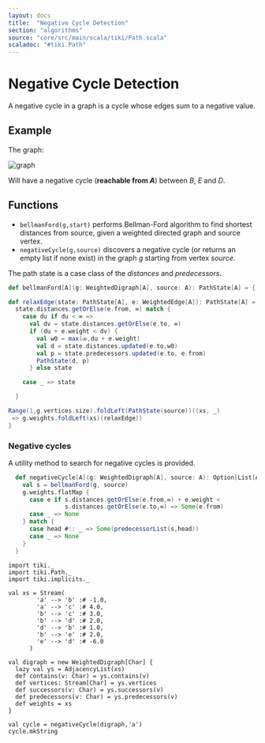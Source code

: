 ```yaml
---
layout: docs 
title:  "Negative Cycle Detection"
section: "algorithms"
source: "core/src/main/scala/tiki/Path.scala"
scaladoc: "#tiki.Path"
---
```

# Negative Cycle Detection

A negative cycle in a graph is a cycle whose edges sum to a negative value.

## Example
The graph:

![graph](https://raw.github.com/lewismj/tiki/master/docs/src/main/resources/microsite/img/negativeCycle.png)

Will have a negative cycle (**reachable from _A_**) between _B_, _E_ and _D_.

## Functions

-  `bellmanFord(g,start)` performs Bellman-Ford algorithm to find shortest distances from source,
given a weighted directed graph and source vertex.
- `negativeCycle(g,source)` discovers a negative cycle (or returns an empty list if none exist) in the graph
 _g_ starting from vertex _source_.


The path state is a case class of the _distances_ and _predecessors_.

```scala
def bellmanFord[A](g: WeightedDigraph[A], source: A): PathState[A] = {

def relaxEdge(state: PathState[A], e: WeightedEdge[A]): PathState[A] =
  state.distances.getOrElse(e.from, ∞) match {
    case du if du < ∞ =>
      val dv = state.distances.getOrElse(e.to, ∞)
      if (du + e.weight < dv) {
        val w0 = max(⧞,du + e.weight)
        val d = state.distances.updated(e.to,w0)
        val p = state.predecessors.updated(e.to, e.from)
        PathState(d, p)
      } else state

    case _ => state

  }

Range(1,g.vertices.size).foldLeft(PathState(source))((xs, _)
 => g.weights.foldLeft(xs)(relaxEdge))
}
```


### Negative cycles

A utility method to search for negative cycles is provided.

```scala
  def negativeCycle[A](g: WeightedDigraph[A], source: A): Option[List[A]] = {
    val s = bellmanFord(g, source)
    g.weights.flatMap {
      case e if s.distances.getOrElse(e.from,∞) + e.weight <
                s.distances.getOrElse(e.to,∞) => Some(e.from)
      case _ => None
    } match {
      case head #:: _ => Some(predecessorList(s,head))
      case _ => None
    }
  }
```

```tut
import tiki._
import tiki.Path._
import tiki.implicits._

val xs = Stream(
        'a' --> 'b' :# -1.0,
        'a' --> 'c' :# 4.0,
        'b' --> 'c' :# 3.0,
        'b' --> 'd' :# 2.0,
        'd' --> 'b' :# 1.0,
        'b' --> 'e' :# 2.0,
        'e' --> 'd' :# -6.0
      )

val digraph = new WeightedDigraph[Char] {
  lazy val ys = AdjacencyList(xs)
  def contains(v: Char) = ys.contains(v)
  def vertices: Stream[Char] = ys.vertices
  def successors(v: Char) = ys.successors(v)
  def predecessors(v: Char) = ys.predecessors(v)
  def weights = xs
}

val cycle = negativeCycle(digraph,'a')
cycle.mkString
```